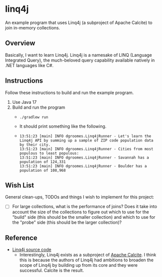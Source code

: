 # linq4j

An example program that uses Linq4j (a subproject of Apache Calcite) to join in-memory collections.


## Overview

Basically, I want to learn Linq4j. Linq4j is a namesake of LINQ (Language Integrated Query), the much-beloved query
capability available natively in .NET languages like C#.


## Instructions

Follow these instructions to build and run the example program.

1. Use Java 17
2. Build and run the program
    * ```shell
      ./gradlew run
      ```
    * It should print something like the following.
    * ```text
      13:51:23 [main] INFO dgroomes.Linq4jRunner - Let's learn the Linq4j API by summing up a sample of ZIP code population data by their city.
      13:51:23 [main] INFO dgroomes.Linq4jRunner - Cities from most populous to least populous:
      13:51:23 [main] INFO dgroomes.Linq4jRunner - Savannah has a population of 124,331
      13:51:23 [main] INFO dgroomes.Linq4jRunner - Boulder has a population of 108,968
      ```


## Wish List

General clean-ups, TODOs and things I wish to implement for this project:

* [ ] For large collections, what is the performance of joins? Does it take into account the size of the collections to
  figure out which to use for the "build" side (this should be the smaller collection) and which to use for the "probe"
  side (this should be the larger collection)?


## Reference

* [Linq4j source code](https://github.com/apache/calcite/tree/main/linq4j)
  * Interestingly, Linq4j exists as a subproject of [Apache Calcite](https://calcite.apache.org/). I think this is
    because the authors of Linq4j had ambitions to broaden the scope of Linq4j by building up from its core and they
    were successful. Calcite is the result.
